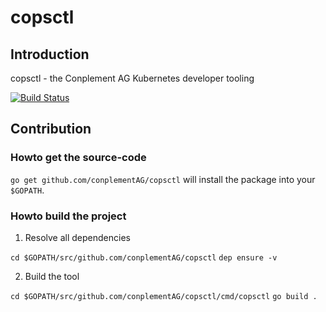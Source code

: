 # copsctl

## Introduction

copsctl - the Conplement AG Kubernetes developer tooling

[![Build Status](https://cpgithub.visualstudio.com/GitHubPipelines/_apis/build/status/conplementAG.copsctl?branchName=master)](https://cpgithub.visualstudio.com/GitHubPipelines/_build/latest?definitionId=9&branchName=master)

## Contribution

### Howto get the source-code

`go get github.com/conplementAG/copsctl` will install the package into your `$GOPATH`.

### Howto build the project

1. Resolve all dependencies

`cd $GOPATH/src/github.com/conplementAG/copsctl`
`dep ensure -v`

2. Build the tool

`cd $GOPATH/src/github.com/conplementAG/copsctl/cmd/copsctl`
`go build .`